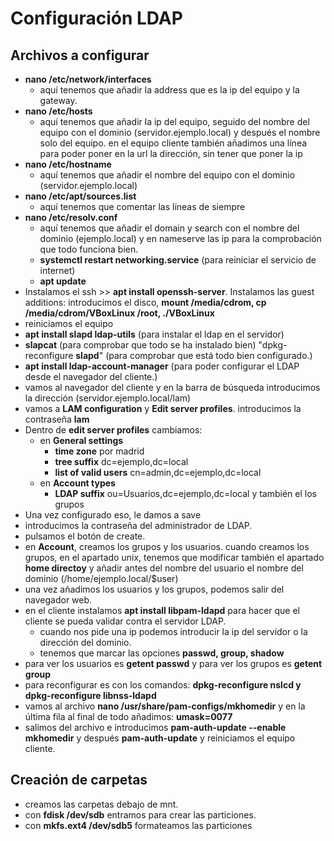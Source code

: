 # Configuración LDAP
## Archivos a configurar
- **nano /etc/network/interfaces**
  - aquí tenemos que añadir la address que es la ip del equipo y la gateway.
- **nano /etc/hosts**
  - aquí tenemos que añadir la ip del equipo, seguido del nombre del equipo con el dominio (servidor.ejemplo.local) y después el nombre solo del equipo. en el equipo cliente también añadimos una línea para poder poner en la url la dirección, sin tener que poner la ip
- **nano /etc/hostname**
  - aquí tenemos que añadir el nombre del equipo con el dominio (servidor.ejemplo.local)
- **nano /etc/apt/sources.list**
  - aquí tenemos que comentar las líneas de siempre
- **nano /etc/resolv.conf**
  - aquí tenemos que añadir el domain y search con el nombre del dominio (ejemplo.local) y en nameserve las ip para la comprobación que todo funciona bien.
  - **systemctl restart networking.service** (para reiniciar el servicio de internet)
  - **apt update**
- Instalamos el ssh >> **apt install openssh-server**. Instalamos las guest additions: introducimos el disco, **mount /media/cdrom, cp /media/cdrom/VBoxLinux /root, ./VBoxLinux**
- reiniciamos el equipo
- **apt install slapd ldap-utils** (para instalar el ldap en el servidor)
- **slapcat** (para comprobar que todo se ha instalado bien) "dpkg-reconfigure **slapd**" (para comprobar que está todo bien configurado.)
- **apt install ldap-account-manager** (para poder configurar el LDAP desde el navegador del cliente.)
- vamos al navegador del cliente y en la barra de búsqueda introducimos la dirección (servidor.ejemplo.local/lam)
- vamos a **LAM configuration** y **Edit server profiles**. introducimos la contraseña **lam**
- Dentro de **edit server profiles** cambiamos:
  - en **General settings**
    - **time zone** por madrid
    - **tree suffix** dc=ejemplo,dc=local
    - **list of valid users** cn=admin,dc=ejemplo,dc=local
  - en **Account types**
    - **LDAP suffix** ou=Usuarios,dc=ejemplo,dc=local y también el los grupos
- Una vez configurado eso, le damos a save
- introducimos la contraseña del administrador de LDAP.
- pulsamos el botón de create.
- en **Account**, creamos los grupos y los usuarios. cuando creamos los grupos, en el apartado unix, tenemos que modificar también el apartado **home directoy** y añadir antes del nombre del usuario el nombre del dominio (/home/ejemplo.local/$user)
- una vez añadimos los usuarios y los grupos, podemos salir del navegador web.
- en el cliente instalamos **apt install libpam-ldapd** para hacer que el cliente se pueda validar contra el servidor LDAP.
  - cuando nos pide una ip podemos introducir la ip del servidor o la dirección del dominio.
  - tenemos que marcar las opciones **passwd, group, shadow**
- para ver los usuarios es **getent passwd** y para ver los grupos es **getent group**
- para reconfigurar es con los comandos: **dpkg-reconfigure nslcd y dpkg-reconfigure libnss-ldapd**
- vamos al archivo **nano /usr/share/pam-configs/mkhomedir** y en la última fila al final de todo añadimos: **umask=0077**
- salimos del archivo e introducimos **pam-auth-update --enable mkhomedir** y después **pam-auth-update** y reiniciamos el equipo cliente.
## Creación de carpetas
- creamos las carpetas debajo de mnt.
- con **fdisk /dev/sdb** entramos para crear las particiones.
- con **mkfs.ext4 /dev/sdb5** formateamos las particiones